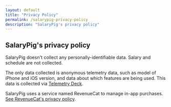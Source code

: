 ```yaml
---
layout: default
title: "Privacy Policy"
permalink: /salarypig-privacy-policy
description: "SalaryPig's privacy policy"
---
```


## SalaryPig's privacy policy

SalaryPig doesn't collect any personally-identifiable data. Salary and schedule are not collected.

The only data collected is anonymous telemetry data, such as model of iPhone and iOS version, and data about which features are being used. This data is collected via [Telemetry Deck](https://telemetrydeck.com).

SalaryPig uses a service named RevenueCat to manage in-app purchases. [See RevenueCat's privacy policy](https://www.revenuecat.com/privacy/).
